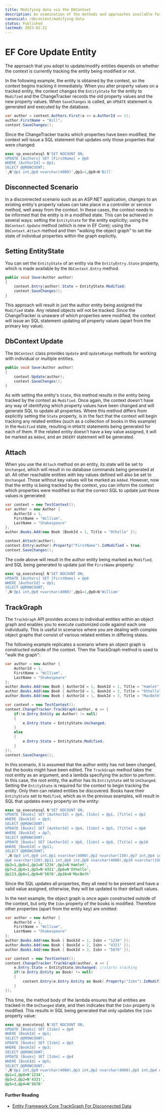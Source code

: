 ```yaml
---
title: Modifying data via the DbContext
description: An examination of the methods and approaches available for modifying data via the Entity Framework Core DbContext API 
canonical: /dbcontext/modifying-data
status: Published
lastmod: 2023-02-22
---
```


# EF Core Update Entity

The approach that you adopt to update/modify entities depends on whether the context is currently tracking the entity being modified or not. 

In the following example, the entity is obtained by the context, so the context begins tracking it immediately. When you alter property values on a tracked entity, the context changes the `EntityState` for the entity to `Modified` and the ChangeTracker records the old property values and the new property values. When `SaveChanges` is called, an `UPDATE` statement is generated and executed by the database.

```csharp
var author = context.Authors.First(a => a.AuthorId == 1);
author.FirstName = "Bill";
context.SaveChanges();
```
Since the ChangeTracker tracks which properties have been modified, the context  will issue a SQL statement that updates only those properties that were changed:

```sql
exec sp_executesql N'SET NOCOUNT ON;
UPDATE [Authors] SET [FirstName] = @p0
WHERE [AuthorId] = @p1;
SELECT @@ROWCOUNT;
',N'@p1 int,@p0 nvarchar(4000)',@p1=1,@p0=N'Bill'
```

## Disconnected Scenario

In a disconnected scenario such as an ASP.NET application, changes to an existing entity's property values can take place in a controller or service method, well away from the context. In these cases, the context needs to be informed that the entity is in a modified state. This can be achieved in several ways: setting the `EntityState` for the entity explicitly; using the `DbContext.Update` method (which is new in EF Core); using the `DbContext.Attach` method and then "walking the object graph" to set the state of individual properties within the graph explicitly.

## Setting EntityState

You can set the `EntityState` of an entity via the `EntityEntry.State` property, which is made available by the `DbContext.Entry` method.

```csharp
public void Save(Author author)
{
    context.Entry(author).State = EntityState.Modified;
    context.SaveChanges();
}
```

This approach will result in just the author entity being assigned the `Modified` state. Any related objects will not be tracked. Since the ChangeTracker is unaware of which properties were modified, the context will issue an SQL statement updating _all_ property values (apart from the primary key value).


## DbContext Update

The `DbContext` class provides `Update` and `UpdateRange` methods for working with individual or multiple entities. 

```csharp
public void Save(Author author)
{
    context.Update(author);
    context.SaveChanges();
}
```
As with setting the entity's `State`, this method results in the entity being tracked by the context as `Modified`. Once again, the context doesn't have any way of identifying which property values have been changed and will generate SQL to update all properties. Where this method differs from explicitly setting the `State` property, is in the fact that the context will begin tracking any related entities (such as a collection of books in this example) in the `Modified` state, resulting in `UPDATE` statements being generated for each of them. If the related entity doesn't have a key value assigned, it will be marked as `Added`, and an `INSERT` statement will be generated.

## Attach 

When you use the `Attach` method on an entity, its state will be set to `Unchanged`, which will result in no database commands being generated at all. All other reachable entities with key values defined will also be set to `Unchanged`. Those without key values will be marked as `Added`. However, now that the entity is being tracked by the context, you can inform the context which properties were modified so that the correct SQL to update just those values is generated:

```csharp
var context = new TestContext();
var author = new Author {
    AuthorId = 1,
    FirstName = "William",
    LastName = "Shakespeare"
};
author.Books.Add(new Book {BookId = 1, Title = "Othello" });

context.Attach(author);
context.Entry(author).Property("FirstName").IsModified = true;
context.SaveChanges();
```
The code above will result in the author entity being marked as `Modified`, and SQL being generated to update just the `FirstName` property:

```sql
exec sp_executesql N'SET NOCOUNT ON;
UPDATE [Authors] SET [FirstName] = @p0
WHERE [AuthorId] = @p1;
SELECT @@ROWCOUNT;
',N'@p1 int,@p0 nvarchar(4000)',@p1=1,@p0=N'William'
```
## TrackGraph
The `TrackGraph` API provides access to individual entities within an object graph and enables you to execute customized code against each one individually. This is useful in scenarios where you are dealing with complex object graphs that consist of various related entities in differing states.

The following example replicates a scenario where an object graph is constructed outside of the context. Then the TrackGraph method is used to "walk the graph":


```csharp 
var author = new Author {
    AuthorId = 1,
    FirstName = "William",
    LastName = "Shakespeare"
};
author.Books.Add(new Book { AuthorId = 1, BookId = 1, Title = "Hamlet", Isbn = "1234" });
author.Books.Add(new Book { AuthorId = 1, BookId = 2, Title = "Othello", Isbn = "4321" });
author.Books.Add(new Book { AuthorId = 1, BookId = 3, Title = "MacBeth", Isbn = "5678" });

var context = new TestContext();
context.ChangeTracker.TrackGraph(author, e => {
    if((e.Entry.Entity as Author) != null)
    {
        e.Entry.State = EntityState.Unchanged;
    }
    else
    {
        e.Entry.State = EntityState.Modified;
    }
});
context.SaveChanges();
```
In this scenario, it is assumed that the author entity has not been changed, but the books might have been edited. The `TrackGraph` method takes the root entity as an argument, and a lambda specifying the action to perform. In this case, the root entity, the author has its `EntityState` set to `UnChanged`. Setting the `EntityState` is required for the context to begin tracking the entity. Only then can related entities be discovered.  Books have their `EntityState` set to `Modified`, which as in the previous examples, will result in SQL that updates every property on the entity:
```sql
exec sp_executesql N'SET NOCOUNT ON;
UPDATE [Books] SET [AuthorId] = @p0, [Isbn] = @p1, [Title] = @p2
WHERE [BookId] = @p3;
SELECT @@ROWCOUNT;
UPDATE [Books] SET [AuthorId] = @p4, [Isbn] = @p5, [Title] = @p6
WHERE [BookId] = @p7;
SELECT @@ROWCOUNT;
UPDATE [Books] SET [AuthorId] = @p8, [Isbn] = @p9, [Title] = @p10
WHERE [BookId] = @p11;
SELECT @@ROWCOUNT;
',N'@p3 int,@p0 int,@p1 nvarchar(4000),@p2 nvarchar(150),@p7 int,@p4 int,@p5 nvarchar(4000),
@p6 nvarchar(150),@p11 int,@p8 int,@p9 nvarchar(4000),@p10 nvarchar(150)',
@p3=1,@p0=1,@p1=N'1234',@p2=N'Hamlet',
@p7=2,@p4=1,@p5=N'4321',@p6=N'Othello',
@p113,@p8=1,@p9=N'5678',@p10=N'MacBeth'
```
Since the SQL updates all properties, they all need to be present and have a valid value assigned, otherwise, they will be updated to their default values.

In the next example, the object graph is once again constructed outside of the context, but only the `Isbn` property of the books is modified. Therefore other properties (apart from the entity key) are omitted:

```csharp
var author = new Author {
    AuthorId = 1,
    FirstName = "William",
    LastName = "Shakespeare"
};
author.Books.Add(new Book { BookId = 1, Isbn = "1234" });
author.Books.Add(new Book { BookId = 2, Isbn = "4321" });
author.Books.Add(new Book { BookId = 3, Isbn = "5678" });

var context = new TestContext();
context.ChangeTracker.TrackGraph(author, e => {
    e.Entry.State = EntityState.Unchanged; //starts tracking
    if((e.Entry.Entity as Book) != null)
    {
        context.Entry(e.Entry.Entity as Book).Property("Isbn").IsModified = true;
    }
});
```
This time, the method body of the lambda ensures that all entities are tracked in the `UnChanged` state, and then indicates that the `Isbn` property is modified. This results in SQL being generated that only updates the `Isbn` property value:

```sql
exec sp_executesql N'SET NOCOUNT ON;
UPDATE [Books] SET [Isbn] = @p0
WHERE [BookId] = @p1;
SELECT @@ROWCOUNT;
UPDATE [Books] SET [Isbn] = @p2
WHERE [BookId] = @p3;
SELECT @@ROWCOUNT;
UPDATE [Books] SET [Isbn] = @p4
WHERE [BookId] = @p5;
SELECT @@ROWCOUNT;
',N'@p1 int,@p0 nvarchar(4000),@p3 int,@p2 nvarchar(4000),@p5 int,@p4 nvarchar(4000)',
@p1=1,@p0=N'1234',
@p3=2,@p2=N'4321',
@p5=3,@p4=N'5678'
```

#### Further Reading

- [Entity Framework Core TrackGraph For Disconnected Data](http://www.mikesdotnetting.com/article/303/entity-framework-core-trackgraph-for-disconnected-data)

